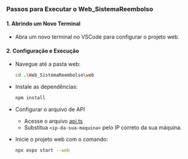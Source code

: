 ###  Passos para Executar o Web_SistemaReembolso
    
#### 1. Abrindo um Novo Terminal
* Abra um novo terminal no VSCode para configurar o projeto web.

#### 2. Configuração e Execução
* Navegue até a pasta web:
  ```bash
  cd .\Web_SistemaReembolso\web
  ```
* Instale as dependências:
  ```bash
  npm install
  ```

* Configurar o arquivo de API
  * Acesse o arquivo [api.ts](./web/src/services/api.ts)
  * Substitua ```<ip-da-sua-maquina>``` pelo IP correto da sua máquina.

* Inicie o projeto web com o comando:
  ```bash
  npx expo start --web
  ```
